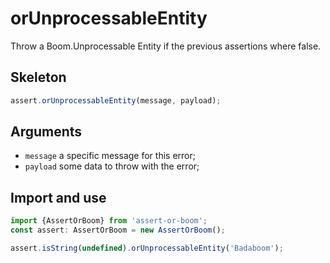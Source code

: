 # orUnprocessableEntity

Throw a Boom.Unprocessable Entity if the previous assertions where false.

## Skeleton

```ts
assert.orUnprocessableEntity(message, payload);
```

## Arguments

- `message` a specific message for this error;
- `payload` some data to throw with the error;

## Import and use

```ts
import {AssertOrBoom} from 'assert-or-boom';
const assert: AssertOrBoom = new AssertOrBoom();

assert.isString(undefined).orUnprocessableEntity('Badaboom');
```
